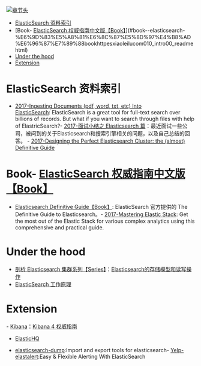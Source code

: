[![章节头](https://parg.co/UGo)](https://parg.co/b4z) 
 - [ElasticSearch 资料索引](#elasticsearch-%E8%B5%84%E6%96%99%E7%B4%A2%E5%BC%95)
- [Book- [ElasticSearch 权威指南中文版【Book】](http://es.xiaoleilu.com/010_Intro/00_README.html)](#book--elasticsearch-%E6%9D%83%E5%A8%81%E6%8C%87%E5%8D%97%E4%B8%AD%E6%96%87%E7%89%88bookhttpesxiaoleilucom010_intro00_readmehtml)
- [Under the hood](#under-the-hood)
- [Extension](#extension) 

# ElasticSearch 资料索引
- [2017-Ingesting Documents (pdf, word, txt, etc) Into ElasticSearch](https://blog.ambar.cloud/ingesting-documents-pdf-word-txt-etc-into-elasticsearch/): ElasticSearch is a great tool for full-text search over billions of records. But what if you want to search through files with help of ElastricSearch?- [2017-面试小结之 Elasticsearch 篇](http://ginobefunny.com/post/elasticsearch_interview_questions/)：最近面试一些公司，被问到的关于Elasticsearch和搜索引擎相关的问题，以及自己总结的回答。 - [2017-Designing the Perfect Elasticsearch Cluster: the (almost) Definitive Guide](https://parg.co/byu) 
# Book- [ElasticSearch 权威指南中文版【Book】](http://es.xiaoleilu.com/010_Intro/00_README.html)
- [Elasticsearch Definitive Guide【Book】](https://github.com/elastic/elasticsearch-definitive-guide): ElasticSearch 官方提供的 The Definitive Guide to Elasticsearch。- [2017-Mastering Elastic Stack](https://parg.co/bgs): Get the most out of the Elastic Stack for various complex analytics using this comprehensive and practical guide.


# Under the hood
- [剖析 Elasticsearch 集群系列【Series】](http://www.infoq.com/cn/articles/analysis-of-elasticsearch-cluster-part01?from=groupmessage&isappinstalled=1)：[Elasticsearch的存储模型和读写操作]()
- [ElasticSearch 工作原理](https://my.oschina.net/yjwxh/blog/675354)




# Extension
- [Kibana](https://github.com/elastic/kibana)：[Kibana 4 权威指南](http://www.code123.cc/docs/kibana-logstash/v4/index.html)
- [ElasticHQ](http://www.elastichq.org/index.html)

- [elasticsearch-dump](https://github.com/taskrabbit/elasticsearch-dump):Import and export tools for elasticsearch- [Yelp-elastalert](https://github.com/Yelp/elastalert):Easy & Flexible Alerting With ElasticSearch